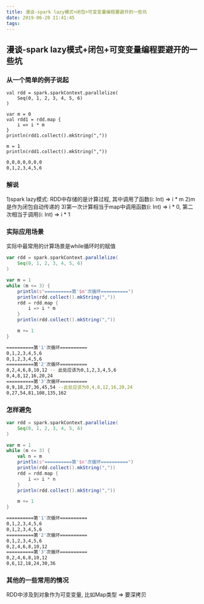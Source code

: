 ```yaml
---
title: 漫谈-spark lazy模式+闭包+可变变量编程要避开的一些坑
date: 2019-06-20 11:41:45
tags:
---
```


## 漫谈-spark lazy模式+闭包+可变变量编程要避开的一些坑

### 从一个简单的例子说起
```
val rdd = spark.sparkContext.parallelize(
    Seq(0, 1, 2, 3, 4, 5, 6)
)
    
var m = 0
val rdd1 = rdd.map {
    i => i * m
}
println(rdd1.collect().mkString(","))

m = 1
println(rdd1.collect().mkString(","))
```
```bash
0,0,0,0,0,0,0
0,1,2,3,4,5,6
```

### 解说
1)spark lazy模式: RDD中存储的是计算过程, 其中调用了函数(i: Int) => i * m
2)m是作为闭包自动传递的
3)第一次计算相当于map中调用函数(i: Int) => i * 0, 第二次相当于调用(i: Int) => i * 1


### 实际应用场景
实际中最常用的计算场景是while循环时的赋值
``` scala
var rdd = spark.sparkContext.parallelize(
    Seq(0, 1, 2, 3, 4, 5, 6)
)

var m = 1
while (m <= 3) {
    println(s"==========第'$m'次循环==========")
    println(rdd.collect().mkString(","))
    rdd = rdd.map {
        i => i * m
    }
    println(rdd.collect().mkString(","))

    m += 1
}
```

``` bash
==========第'1'次循环==========
0,1,2,3,4,5,6
0,1,2,3,4,5,6
==========第'2'次循环==========
0,2,4,6,8,10,12 -- 此处应该为0,1,2,3,4,5,6
0,4,8,12,16,20,24
==========第'3'次循环==========
0,9,18,27,36,45,54 --此处应该为0,4,8,12,16,20,24
0,27,54,81,108,135,162
```

### 怎样避免
``` scala
var rdd = spark.sparkContext.parallelize(
    Seq(0, 1, 2, 3, 4, 5, 6)
)

var m = 1
while (m <= 3) {
    val n = m
    println(s"==========第'$n'次循环==========")
    println(rdd.collect().mkString(","))
    rdd = rdd.map {
        i => i * n
    }
    println(rdd.collect().mkString(","))

    m += 1
}
```

``` bash
==========第'1'次循环==========
0,1,2,3,4,5,6
0,1,2,3,4,5,6
==========第'2'次循环==========
0,1,2,3,4,5,6
0,2,4,6,8,10,12
==========第'3'次循环==========
0,2,4,6,8,10,12
0,6,12,18,24,30,36
```

### 其他的一些常用的情况
RDD中涉及到对象作为可变变量, 比如Map类型 => 要深拷贝








